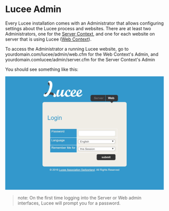 # Lucee Admin

Every Lucee installation comes with an Administrator that allows configuring settings about the Lucee process and websites. There are at least two Administrators, one for the [Server Context](lucee/content/lucee_context.html), and one for each website on server that is using Lucee ([Web Context](/lucee/content/lucee_context.html)).

To access the Administrator a running Lucee website, go to yourdomain.com/lucee/admin/web.cfm for the Web Context's Admin, and yourdomain.comlucee/admin/server.cfm for the Server Context's Admin

You should see something like this:

![](admin.jpg)

>note: On the first time logging into the Server or Web admin interfaces, Lucee will prompt you for a password.